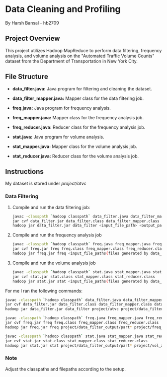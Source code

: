 # Data Cleaning and Profiling
By Harsh Bansal - hb2709
## Project Overview

This project utilizes Hadoop MapReduce to perform data filtering, frequency analysis, and volume analysis on the "Automated Traffic Volume Counts" dataset from the Department of Transportation in New York City.

## File Structure

- **data_filter.java:** Java program for filtering and cleaning the dataset.
- **data_filter_mapper.java:** Mapper class for the data filtering job.

- **freq.java:** Java program for frequency analysis.
- **freq_mapper.java:** Mapper class for the frequency analysis job.
- **freq_reducer.java:** Reducer class for the frequency analysis job.

- **stat.java:** Java program for volume analysis.
- **stat_mapper.java:** Mapper class for the volume analysis job.

- **stat_reducer.java:** Reducer class for the volume analysis job.

## Instructions

My dataset is stored under *project/atvc*

### Data Filtering

1. Compile and run the data filtering job:

   ```bash
   javac -classpath `hadoop classpath` data_filter.java data_filter_mapper.java
   jar cvf data_filter.jar data_filter.class data_filter_mapper.class data_filter_mapper\$1.class
   hadoop jar data_filter.jar data_filter <input_file_path> <output_path>
   ```

2. Compile and run the frequency analysis job

   ```bash
   javac -classpath `hadoop classpath` freq.java freq_mapper.java freq_reducer.java
   jar cvf freq.jar freq freq.class freq_mapper.class freq_reducer.class
   hadoop jar freq.jar freq <input_file_paths(files generated by data_filtering job)> <output_path>
   ```

3. Compile and run the volume analysis job

   ```bash
   javac -classpath `hadoop classpath` stat.java stat_mapper.java stat_reducer.java
   jar cvf stat.jar stat.class stat_mapper.class stat_reducer.class
   hadoop jar stat.jar stat <input_file_paths(files generated by data_filtering job)> <output_path>
   ```

For me I ran the following commands:
```bash
javac -classpath `hadoop classpath` data_filter.java data_filter_mapper.java
jar cvf data_filter.jar data_filter.class data_filter_mapper.class data_filter_mapper\$1.class
hadoop jar data_filter.jar data_filter project/atvc project/data_filter_output

javac -classpath `hadoop classpath` freq.java freq_mapper.java freq_reducer.java
jar cvf freq.jar freq freq.class freq_mapper.class freq_reducer.class
hadoop jar freq.jar freq project/data_filter_output/part* project/freq_analysis

javac -classpath `hadoop classpath` stat.java stat_mapper.java stat_reducer.java
jar cvf stat.jar stat.class stat_mapper.class stat_reducer.class
hadoop jar stat.jar stat project/data_filter_output/part* project/vol_analysis
```
### Note

Adjust the classpaths and filepaths according to the setup.